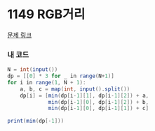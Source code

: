 # 1149 RGB거리

[문제 링크](https://www.acmicpc.net/problem/1149)

### 내 코드

```java
N = int(input())
dp = [[0] * 3 for _ in range(N+1)]
for i in range(1, N + 1):
    a, b, c = map(int, input().split())
    dp[i] = [min(dp[i-1][1], dp[i-1][2]) + a,
             min(dp[i-1][0], dp[i-1][2]) + b,
             min(dp[i-1][0], dp[i-1][1]) + c]

print(min(dp[-1]))
```

